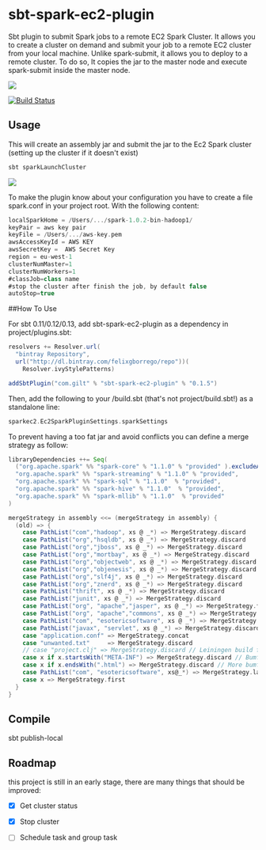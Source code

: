 sbt-spark-ec2-plugin
====================

Sbt plugin to submit Spark jobs to a remote EC2 Spark Cluster.
It allows you to create a cluster on demand and submit your job to a remote EC2 cluster from your local machine.
Unlike spark-submit, it allows you to deploy to a remote cluster. To do so, It copies the jar to the master node and 
execute spark-submit inside the master node.

![](https://raw2.github.com/felixgborrego/sbt-spark-ec2-plugin/master/docs/diagram.png)


[![Build Status](https://travis-ci.org/felixgborrego/lib-spark-manager.svg?branch=master)](https://travis-ci.org/felixgborrego/lib-spark-manager)

## Usage

This will create an assembly jar and submit the jar to the Ec2 Spark cluster (setting up the cluster if it doesn't exist)

```scala
sbt sparkLaunchCluster
```

![](https://raw2.github.com/felixgborrego/sbt-spark-ec2-plugin/master/docs/sbt-spark-ec2.gif)


To make the plugin know about your configuration you have to create a file spark.conf in your project root. With the 
following content:

```scala
localSparkHome = /Users/.../spark-1.0.2-bin-hadoop1/
keyPair = aws key pair
keyFile = /Users/.../aws-key.pem
awsAccessKeyId = AWS KEY
awsSecretKey =  AWS Secret Key
region = eu-west-1
clusterNumMaster=1
clusterNumWorkers=1
#classJob=class name
#stop the cluster after finish the job, by default false
autoStop=true
```




##How To Use

For sbt 0.11/0.12/0.13, add sbt-spark-ec2-plugin as a dependency in project/plugins.sbt:

```scala
resolvers += Resolver.url(
  "bintray Repository",
  url("http://dl.bintray.com/felixgborrego/repo"))(
    Resolver.ivyStylePatterns)

addSbtPlugin("com.gilt" % "sbt-spark-ec2-plugin" % "0.1.5")
```

Then, add the following to your <project-root>/build.sbt (that's not project/build.sbt!) as a standalone line:

```scala
sparkec2.Ec2SparkPluginSettings.sparkSettings
```

To prevent having a too fat jar and avoid conflicts you can define a merge strategy as follow:

```scala
libraryDependencies ++= Seq(
  ("org.apache.spark" %% "spark-core" % "1.1.0" % "provided" ).excludeAll(excludeMortbayJetty),
  "org.apache.spark" %% "spark-streaming" % "1.1.0" % "provided",
  "org.apache.spark" %% "spark-sql" % "1.1.0"  % "provided",
  "org.apache.spark" %% "spark-hive" % "1.1.0"  % "provided",
  "org.apache.spark" %% "spark-mllib" % "1.1.0"  % "provided"
)

mergeStrategy in assembly <<= (mergeStrategy in assembly) {
  (old) => {
    case PathList("com","hadoop", xs @ _*) => MergeStrategy.discard
    case PathList("org","hsqldb", xs @ _*) => MergeStrategy.discard
    case PathList("org","jboss", xs @ _*) => MergeStrategy.discard
    case PathList("org","mortbay", xs @ _*) => MergeStrategy.discard
    case PathList("org","objectweb", xs @ _*) => MergeStrategy.discard
    case PathList("org","objenesis", xs @ _*) => MergeStrategy.discard
    case PathList("org","slf4j", xs @ _*) => MergeStrategy.discard
    case PathList("org","znerd", xs @ _*) => MergeStrategy.discard
    case PathList("thrift", xs @ _*) => MergeStrategy.discard
    case PathList("junit", xs @ _*) => MergeStrategy.discard
    case PathList("org", "apache","jasper", xs @ _*) => MergeStrategy.first
    case PathList("org", "apache","commons", xs @ _*) => MergeStrategy.first
    case PathList("com", "esotericsoftware", xs @ _*) => MergeStrategy.first
    case PathList("javax", "servlet", xs @ _*) => MergeStrategy.discard
    case "application.conf" => MergeStrategy.concat
    case "unwanted.txt"     => MergeStrategy.discard
    // case "project.clj" => MergeStrategy.discard // Leiningen build files
    case x if x.startsWith("META-INF") => MergeStrategy.discard // Bumf
    case x if x.endsWith(".html") => MergeStrategy.discard // More bumf
    case PathList("com", "esotericsoftware", xs@_*) => MergeStrategy.last // For Log$Logger.class
    case x => MergeStrategy.first
  }
}
```

## Compile 

sbt publish-local

## Roadmap

this project is still in an early stage, there are many things that should be improved:

- [X] Get cluster status
- [X] Stop cluster
- [ ] Schedule task and group task






